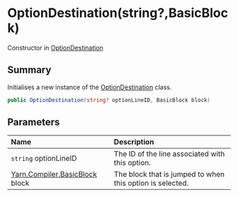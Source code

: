 # OptionDestination(string?,BasicBlock)

Constructor in [OptionDestination](/docs/api/csharp/yarn.compiler.basicblock.optiondestination.md)

## Summary


Initialises a new instance of the  [OptionDestination](yarn.compiler.basicblock.optiondestination.md)  class.


```csharp
public OptionDestination(string? optionLineID, BasicBlock block)
```

## Parameters

|Name|Description|
|:---|:---|
|`string` optionLineID|The ID of the line associated with this option.|
|[Yarn.Compiler.BasicBlock](/docs/api/csharp/yarn.compiler.basicblock.md) block|The block that is jumped to when this option is selected.|

